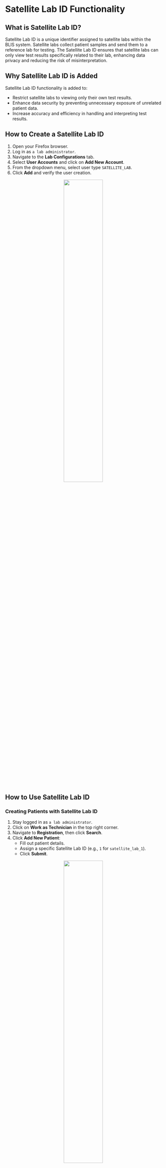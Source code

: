 # Satellite Lab ID Functionality

## What is Satellite Lab ID?
Satellite Lab ID is a unique identifier assigned to satellite labs within the BLIS system. Satellite labs collect patient samples and send them to a reference lab for testing. The Satellite Lab ID ensures that satellite labs can only view test results specifically related to their lab, enhancing data privacy and reducing the risk of misinterpretation.

## Why Satellite Lab ID is Added
Satellite Lab ID functionality is added to:
- Restrict satellite labs to viewing only their own test results.
- Enhance data security by preventing unnecessary exposure of unrelated patient data.
- Increase accuracy and efficiency in handling and interpreting test results.

## How to Create a Satellite Lab ID
1. Open your Firefox browser.
2. Log in as `a lab administrator`.
3. Navigate to the **Lab Configurations** tab.
4. Select **User Accounts** and click on **Add New Account**.
5. From the dropdown menu, select user type `SATELLITE_LAB`.
6. Click **Add** and verify the user creation.

<p align="center">
<img src="/workspaces/BLIS/docs/images/user_guide/satelitte_as_usertype.png" width="50%"/>
</p>

## How to Use Satellite Lab ID

### Creating Patients with Satellite Lab ID
1. Stay logged in as `a lab administrator`.
2. Click on **Work as Technician** in the top right corner.
3. Navigate to **Registration**, then click **Search**.
4. Click **Add New Patient**:
   - Fill out patient details.
   - Assign a specific Satellite Lab ID (e.g., `1` for `satellite_lab_1`).
   - Click **Submit**.

<p align="center">
<img src="/workspaces/BLIS/docs/images/user_guide/assign_satelliteid_for_new_user.png" width="50%"/>
</p>

### Viewing Results with Satellite Lab ID
1. Log in as the satellite lab user (e.g., username: `satellite_lab_1`, password: `tech123`).
2. Navigate to the **Search** tab.
3. Enter the patient's name associated with your Satellite Lab ID.
4. Click **Search** to view results relevant only to your lab.

<p align="center">
<img src="/workspaces/BLIS/docs/images/user_guide/user_for_satellite_id.png" width="50%"/>
</p>
